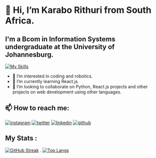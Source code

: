 # 👋 Hi, I’m Karabo Rithuri from South Africa.
## I'm a Bcom in Information Systems undergraduate at the University of Johannesburg. 

[![My Skills](https://skills.thijs.gg/icons?i=python,html,css,bootstrap,js,git,react)](https://skills.thijs.gg)

- 👀 I’m interested in coding and robotics.
- 🌱 I’m currently learning React.js.
- 💞️ I’m looking to collaborate on Python, React.js projects and other projects on web development using other languages.
## 📫 How to reach me:
<!--social media buttons -->
   [![instagram](https://github.com/shikhar1020jais1/Git-Social/blob/master/Icons/Instagram.png (Instagram))][2]
   [![twitter](https://github.com/shikhar1020jais1/Git-Social/blob/master/Icons/Twitter.png (Twitter))][3]
   [![linkedin](https://github.com/shikhar1020jais1/Git-Social/blob/master/Icons/LinkedIn.png (LinkedIn))][4]
   [![github](https://github.com/shikhar1020jais1/Git-Social/blob/master/Icons/Github.png (Github))][5]

<!--Links to social media icoons-->
  [2]: https://www.instagram.com/skariba_119
  [3]: https://www.twitter.com/KaraboRithuri_
  [4]: https://www.linkedin.com/in/karabo-rithuri-422883196
  [5]: https://www.github.com/KRihuri

## My Stats :
[![GitHub Streak](http://github-readme-streak-stats.herokuapp.com?user=KRithuri&theme=dark&border_radius=4.8&date_format=M%20j%5B%2C%20Y%5D)](https://git.io/streak-stats) . [![Top Langs](https://github-readme-stats.vercel.app/api/top-langs/?username=KRithuri&layout=compact&theme=dark&border_radius=4.8)](https://github.com/KRithuri)
<!---
KRithuri/KRithuri is a ✨ special ✨ repository because its `README.md` (this file) appears on your GitHub profile.
You can click the Preview link to take a look at your changes.
--->
